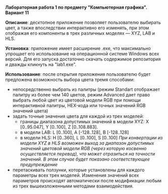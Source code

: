 **Лабораторная работа 1 по предмету "Компьютерная графика". Вариант 11**

**Описание**: десктопное приложение позволяет пользователю выбирать цвет, а также впоследствии интерактивно его изменять, при этом отображая его компоненты в трех различных моделях — XYZ, LAB и HLS. 

**Установка**: приложение имеет расширение .exe, что максимально упрощает его использование на операционной системе Windows всех версий. Для его запуска достаточно скачать содержимое репозитория и дважды кликнуть на "lab1.exe".

**Использование**: после открытия приложения пользователю будет предложена возможность выбора цвета тремя способами: 
* непосредственно выбрать из палитры (режим Standart отображает палитру из более чем 140 цветов, режим Advanced дает право выбрать любой цвет из цветовой модели RGB при помощи интерактивной палитры, HEX-кода или точных значений RGB значений цвета)
* задать точные значения цвета для каждой из трех моделей: 
  * границы диапазона допустимых значений в модели XYZ: X [0..95.047], Y [0..100], Z [0..108.883].
  * в модели LAB: L [0..100], A [-128..128], B [-128..128]
  * в модели HLS: H [0..360], L [0..100], S [0..100]
  _При конвертации из модели XYZ в HLS возможен выход за диапазон допустимых значений цветовой модели RGB (через которую косвенно осуществляется перевод), что может отразиться на точности значений. В этом случае будет показано соответствующее предупреждение_  
* перетаскивать ползунки, которые установлены для каждого параметры всех трех моделей. 
Изменения значений всех параметров происходят автоматически после модификации любым из трех вышеизложенными методами взаимодействия. 

